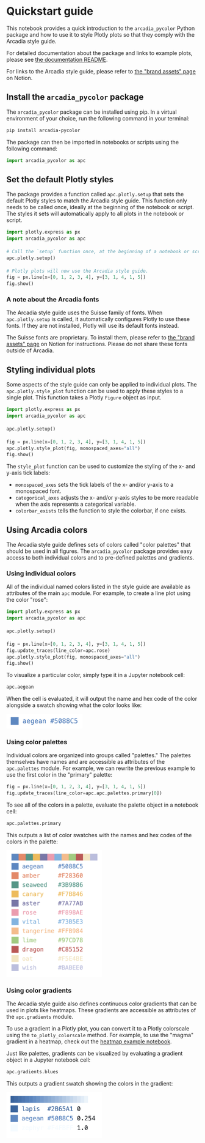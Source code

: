# Quickstart guide

This notebook provides a quick introduction to the `arcadia_pycolor` Python package and how to use it to style Plotly plots so that they comply with the Arcadia style guide.

For detailed documentation about the package and links to example plots, please see [the documentation README](/docs/README.md).

For links to the Arcadia style guide, please refer to [the "brand assets" page](https://www.notion.so/arcadiascience/Brand-assets-ec521e5b599c4a5f88c5fae3a8ac14b7) on Notion.

## Install the `arcadia_pycolor` package

The `arcadia_pycolor` package can be installed using pip. In a virtual environment of your choice, run the following command in your terminal:

```bash
pip install arcadia-pycolor
```

The package can then be imported in notebooks or scripts using the following command:

```python
import arcadia_pycolor as apc
```

## Set the default Plotly styles

The package provides a function called `apc.plotly.setup` that sets the default Plotly styles to match the Arcadia style guide. This function only needs to be called once, ideally at the beginning of the notebook or script. The styles it sets will automatically apply to all plots in the notebook or script.

```python
import plotly.express as px
import arcadia_pycolor as apc

# Call the `setup` function once, at the beginning of a notebook or script.
apc.plotly.setup()

# Plotly plots will now use the Arcadia style guide.
fig = px.line(x=[0, 1, 2, 3, 4], y=[3, 1, 4, 1, 5])
fig.show()
```

### A note about the Arcadia fonts

The Arcadia style guide uses the Suisse family of fonts. When `apc.plotly.setup` is called, it automatically configures Plotly to use these fonts. If they are not installed, Plotly will use its default fonts instead.

The Suisse fonts are proprietary. To install them, please refer to [the "brand assets" page](https://www.notion.so/arcadiascience/Brand-assets-ec521e5b599c4a5f88c5fae3a8ac14b7#d1cbc8fc315b4d10a8fd4cc7d9eb8c3f) on Notion for instructions. Please do not share these fonts outside of Arcadia.

## Styling individual plots

Some aspects of the style guide can only be applied to individual plots. The `apc.plotly.style_plot` function can be used to apply these styles to a single plot. This function takes a Plotly `Figure` object as input.

```python
import plotly.express as px
import arcadia_pycolor as apc

apc.plotly.setup()

fig = px.line(x=[0, 1, 2, 3, 4], y=[3, 1, 4, 1, 5])
apc.plotly.style_plot(fig, monospaced_axes="all")
fig.show()
```

The `style_plot` function can be used to customize the styling of the x- and y-axis tick labels:

- `monospaced_axes` sets the tick labels of the x- and/or y-axis to a monospaced font.
- `categorical_axes` adjusts the x- and/or y-axis styles to be more readable when the axis represents a categorical variable.
- `colorbar_exists` tells the function to style the colorbar, if one exists.

## Using Arcadia colors

The Arcadia style guide defines sets of colors called "color palettes" that should be used in all figures. The `arcadia_pycolor` package provides easy access to both individual colors and to pre-defined palettes and gradients.

### Using individual colors

All of the individual named colors listed in the style guide are available as attributes of the main `apc` module. For example, to create a line plot using the color "rose":

```python
import plotly.express as px
import arcadia_pycolor as apc

apc.plotly.setup()

fig = px.line(x=[0, 1, 2, 3, 4], y=[3, 1, 4, 1, 5])
fig.update_traces(line_color=apc.rose)
apc.plotly.style_plot(fig, monospaced_axes="all")
fig.show()
```

To visualize a particular color, simply type it in a Jupyter notebook cell:

```python
apc.aegean
```

When the cell is evaluated, it will output the name and hex code of the color alongside a swatch showing what the color looks like:

<img src="./images/aegean-swatch.png" alt="aegean color swatch" width="200"/>

### Using color palettes

Individual colors are organized into groups called "palettes." The palettes themselves have names and are accessible as attributes of the `apc.palettes` module. For example, we can rewrite the previous example to use the first color in the "primary" palette:

```python
fig = px.line(x=[0, 1, 2, 3, 4], y=[3, 1, 4, 1, 5])
fig.update_traces(line_color=apc.apc.palettes.primary[0])
```

To see all of the colors in a palette, evaluate the palette object in a notebook cell:

```python
apc.palettes.primary
```

This outputs a list of color swatches with the names and hex codes of the colors in the palette:

<img src="./images/primary-palette.png" alt="primary palette swatches" width="250"/>

### Using color gradients

The Arcadia style guide also defines continuous color gradients that can be used in plots like heatmaps. These gradients are accessible as attributes of the `apc.gradients` module.

To use a gradient in a Plotly plot, you can convert it to a Plotly colorscale using the `to_plotly_colorscale` method. For example, to use the "magma" gradient in a heatmap, check out the [heatmap example notebook](/docs/examples/heatmap.ipynb).

Just like palettes, gradients can be visualized by evaluating a gradient object in a Jupyter notebook cell:

```python
apc.gradients.blues
```

This outputs a gradient swatch showing the colors in the gradient:

<img src="./images/blues-gradient.png" alt="blues gradient swatch" width="250"/>
